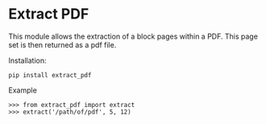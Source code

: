 Extract PDF 
===========================================

This module allows the extraction of a block pages within a PDF.
This page set is then returned as a pdf file.

Installation:
    
    pip install extract_pdf
    
Example
    
    >>> from extract_pdf import extract
    >>> extract('/path/of/pdf', 5, 12)

